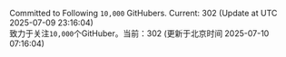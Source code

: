 Committed to Following `10,000` GitHubers. Current: <!-- FOLLOWING_COUNT -->302<!-- FOLLOWING_COUNT --> (Update at UTC <!-- LAST_UPDATED -->2025-07-09 23:16:04<!-- LAST_UPDATED -->)<br>
致力于关注`10,000`个GitHuber。当前：<!-- FOLLOWING_COUNT -->302<!-- FOLLOWING_COUNT --> (更新于北京时间 <!-- LAST_UPDATED_CST -->2025-07-10 07:16:04<!-- LAST_UPDATED_CST -->)
